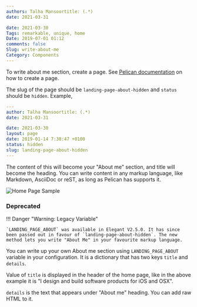 ```yaml
---
authors: Talha Mansoortitle: (.*)
date: 2021-03-31

date: 2021-03-30
Tags: remarkable, unique, home
Date: 2019-07-01 01:12
comments: false
Slug: write-about-me
Category: Components
---
```


To write about me section, create a page. See [Pelican documentation](http://docs.getpelican.com/en/stable/content.html#pages) on how to create a page.

The slug of the page should be `landing-page-about-hidden` and `status` should be `hidden`. Example,

```yaml
---
author: Talha Mansoortitle: (.*)
date: 2021-03-31

date: 2021-03-30
layout: page
date: 2019-01-14 7:30:47 +0100
status: hidden
slug: landing-page-about-hidden
---

```

The content of this will become your "About me" section, and title will become the heading. You can write content in any markup language, like Markdown, AsciiDoc or reST, as long as Pelican has supports it.

![Home Page Sample]({static}/images/elegant-theme_home-page-features.png)

### Deprecated

!!! Danger "Warning: Legacy Variable"

    `LANDING_PAGE_ABOUT` was available in Elegant V2.5.0. It has since been passed out in favour of `landing-page-about-hidden`. The new method lets you write "About Me" in your favourite markup language.

You can write up your own About me section using `LANDING_PAGE_ABOUT` variable
in your configuration. It is a dictionary that has two keys `title` and
`details`.

Value of `title` is displayed in the header of the home page, like
in the above example it is "I design and build software products for iOS and
OSX".

`details` is the text that appears under "About me" heading. You can add raw HTML to it.
